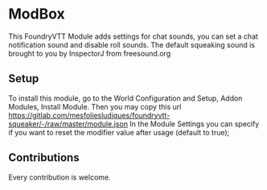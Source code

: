 # ModBox
This FoundryVTT Module adds settings for chat sounds, you can set a chat notification sound and disable roll sounds.
The default squeaking sound is brought to you by InspectorJ from freesound.org

## Setup
To install this module, go to the World Configuration and Setup, Addon Modules, Install Module.
Then you may copy this url https://gitlab.com/mesfoliesludiques/foundryvtt-squeaker/-/raw/master/module.json
In the Module Settings you can specify if you want to reset the modifier value after usage (default to true);

## Contributions
Every contribution is welcome.